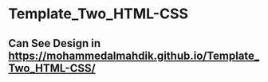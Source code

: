 # Template_Two_HTML-CSS
## Can See Design in https://mohammedalmahdik.github.io/Template_Two_HTML-CSS/
